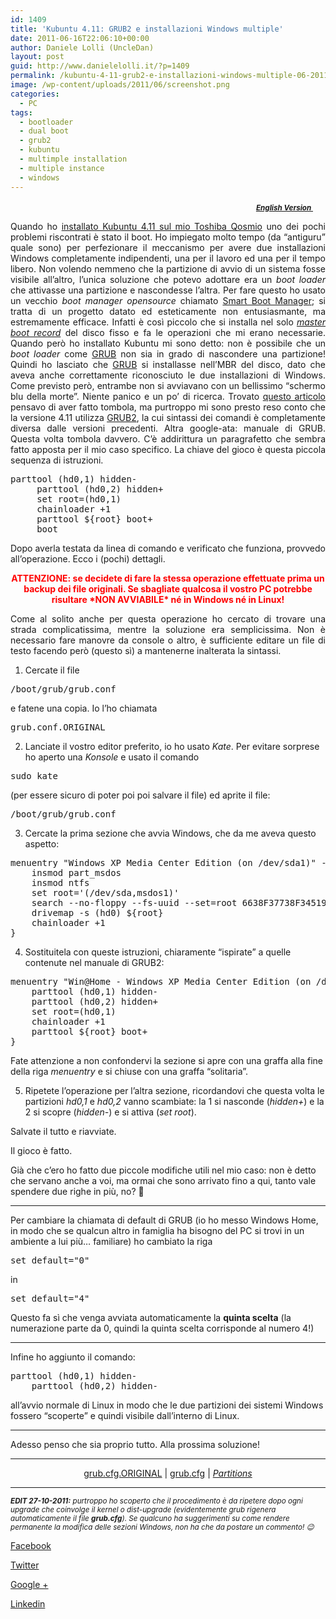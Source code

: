 ```yaml
---
id: 1409
title: 'Kubuntu 4.11: GRUB2 e installazioni Windows multiple'
date: 2011-06-16T22:06:10+00:00
author: Daniele Lolli (UncleDan)
layout: post
guid: http://www.danielelolli.it/?p=1409
permalink: /kubuntu-4-11-grub2-e-installazioni-windows-multiple-06-2011.html
image: /wp-content/uploads/2011/06/screenshot.png
categories:
  - PC
tags:
  - bootloader
  - dual boot
  - grub2
  - kubuntu
  - multimple installation
  - multiple instance
  - windows
---
```

<p style="text-align: right;">
  <small><em><strong><a title="Kubuntu 4.11: GRUB2 and multiple Windows installations - English Version" href="http://www.danielelolli.it/2011/06/kubuntu-4-11-grub2-and-multiple-windows-installations/">English Version </a></strong></em></small><em><strong><a title="Kubuntu 4.11: GRUB2 and multiple Windows installations - English Version" href="http://www.danielelolli.it/2011/06/kubuntu-4-11-grub2-and-multiple-windows-installations/"><img class="alignnone size-full wp-image-149" title="uk-flag-xsmall" src="http://www.danielelolli.it/wp-content/uploads/2009/03/uk-flag-xsmall.gif" alt="" width="20" height="15" /></a> </strong></em>
</p>

<p style="text-align: justify;">
  Quando ho <a title="Kubuntu 4.11: prima impressione… sconvolgente!" href="http://www.danielelolli.it/2011/06/kubuntu-4-11-prima-impressione-sconvolgente/">installato Kubuntu 4.11 sul mio Toshiba Qosmio</a> uno dei pochi problemi riscontrati è stato il boot. Ho impiegato molto tempo (da &#8220;antiguru&#8221; quale sono) per perfezionare il meccanismo per avere due installazioni Windows completamente indipendenti, una per il lavoro ed una per il tempo libero. Non volendo nemmeno che la partizione di avvio di un sistema fosse visibile all&#8217;altro, l&#8217;unica soluzione che potevo adottare era un <em>boot loader</em> che attivasse una partizione e nascondesse l&#8217;altra. Per fare questo ho usato un vecchio <em>boot manager opensource</em> chiamato <a title="Smart Boot Manager" href="http://btmgr.sourceforge.net/" target="_blank">Smart Boot Manager</a>; si tratta di un progetto datato ed esteticamente non entusiasmante, ma estremamente efficace. Infatti è così piccolo che si installa nel solo <em><a title="MBR" href="http://it.wikipedia.org/wiki/Master_boot_record" target="_blank">master boot record</a></em> del disco fisso e fa le operazioni che mi erano necessarie. Quando però ho installato Kubuntu mi sono detto: non è possibile che un <em>boot loader</em> come <a title="GRUB" href="http://www.gnu.org/software/grub/" target="_blank">GRUB</a> non sia in grado di nascondere una partizione! Quindi ho lasciato che <a title="GRUB" href="http://www.gnu.org/software/grub/" target="_blank">GRUB</a> si installasse nell&#8217;MBR del disco, dato che aveva anche correttamente riconosciuto le due installazioni di Windows. Come previsto però, entrambe non si avviavano con un bellissimo &#8220;schermo blu della morte&#8221;. Niente panico e un po&#8217; di ricerca. Trovato <a title="HowTo: Multiple, Independent WinXP Installs on the Same HardDrive via Grub" href="http://www.linuxforums.org/forum/installation/66476-howto-multiple-independent-winxp-installs-same-harddrive-via-grub.html" target="_blank">questo articolo</a> pensavo di aver fatto tombola, ma purtroppo mi sono presto reso conto che la versione 4.11 utilizza <a title="GRUB" href="http://www.gnu.org/software/grub/" target="_blank">GRUB2</a>, la cui sintassi dei comandi è completamente diversa dalle versioni precedenti. Altra google-ata: manuale di GRUB. Questa volta tombola davvero. C&#8217;è addirittura un paragrafetto che sembra fatto apposta per il mio caso specifico. La chiave del gioco è questa piccola sequenza di istruzioni.
</p>

<pre>parttool (hd0,1) hidden-
     parttool (hd0,2) hidden+
     set root=(hd0,1)
     chainloader +1
     parttool <tt>${root}</tt> boot+
     boot</pre>

<p style="text-align: justify;">
  Dopo averla testata da linea di comando e verificato che funziona, provvedo all&#8217;operazione. Ecco i (pochi) dettagli.
</p>

<p style="text-align: center;">
  <span style="color: #ff0000;"><strong>ATTENZIONE: se decidete di fare la stessa operazione effettuate prima un backup dei file originali. Se sbagliate qualcosa il vostro PC potrebbe risultare *NON AVVIABILE* né in Windows né in Linux!</strong></span>
</p>

<p style="text-align: justify;">
  Come al solito anche per questa operazione ho cercato di trovare una strada complicatissima, mentre la soluzione era semplicissima. Non è necessario fare manovre da console o altro, è sufficiente editare un file di testo facendo però (questo sì) a mantenerne inalterata la sintassi.
</p>

1. Cercate il file

<pre>/boot/grub/grub.conf</pre>

e fatene una copia. Io l&#8217;ho chiamata

<pre>grub.conf.ORIGINAL</pre>

2. Lanciate il vostro editor preferito, io ho usato _Kate_. Per evitare sorprese ho aperto una _Konsole_ e usato il comando

<pre>sudo kate</pre>

(per essere sicuro di poter poi poi salvare il file) ed aprite il file:

<pre>/boot/grub/grub.conf</pre>

3. Cercate la prima sezione che avvia Windows, che da me aveva questo aspetto:

<pre>menuentry "Windows XP Media Center Edition (on /dev/sda1)" --class windows --class os {
	insmod part_msdos
	insmod ntfs
	set root='(/dev/sda,msdos1)'
	search --no-floppy --fs-uuid --set=root 6638F37738F34519
	drivemap -s (hd0) ${root}
	chainloader +1
}</pre>

4. Sostituitela con queste istruzioni, chiaramente &#8220;ispirate&#8221; a quelle contenute nel manuale di GRUB2:

<pre>menuentry "Win@Home - Windows XP Media Center Edition (on /dev/sda1)" --class windows --class os {
	parttool (hd0,1) hidden-
	parttool (hd0,2) hidden+
	set root=(hd0,1)
	chainloader +1
	parttool ${root} boot+
}</pre>

Fate attenzione a non confondervi la sezione si apre con una graffa alla fine della riga _menuentry_ e si chiuse con una graffa &#8220;solitaria&#8221;.

5. Ripetete l&#8217;operazione per l&#8217;altra sezione, ricordandovi che questa volta le partizioni _hd0,1_ e _hd0,2_ vanno scambiate: la 1 si nasconde (_hidden+_) e la 2 si scopre (_hidden-_) e si attiva (_set root_).

Salvate il tutto e riavviate.

Il gioco è fatto.

Già che c&#8217;ero ho fatto due piccole modifiche utili nel mio caso: non è detto che servano anche a voi, ma ormai che sono arrivato fino a qui, tanto vale spendere due righe in più, no? 🙂

* * *

Per cambiare la chiamata di default di GRUB (io ho messo Windows Home, in modo che se qualcun altro in famiglia ha bisogno del PC si trovi in un ambiente a lui più&#8230; familiare) ho cambiato la riga

<pre>set default="0"</pre>

in

<pre>set default="4"</pre>

Questo fa sì che venga avviata automaticamente la **quinta scelta** (la numerazione parte da 0, quindi la quinta scelta corrisponde al numero 4!)

* * *

<a name="unhide_windows"></a>Infine ho aggiunto il comando:

<pre>parttool (hd0,1) hidden-
	parttool (hd0,2) hidden-</pre>

all&#8217;avvio normale di Linux in modo che le due partizioni dei sistemi Windows fossero &#8220;scoperte&#8221; e quindi visibile dall&#8217;interno di Linux.

* * *

Adesso penso che sia proprio tutto. Alla prossima soluzione!

* * *

<p style="text-align: center;">
  <a title="grub.cfg.ORIGINAL" href="http://www.danielelolli.it/wp-content/uploads/2011/06/grub.cfg_.ORIGINAL.txt" target="_blank">grub.cfg.ORIGINAL</a> | <a title="grub.cfg" href="http://www.danielelolli.it/wp-content/uploads/2011/06/grub.cfg_.txt" target="_blank">grub.cfg</a> | <em><a title="Partitions" href="http://www.danielelolli.it/wp-content/uploads/2011/06/screenshot.png" target="_blank">Partitions</a></em>
</p>

* * *

<small><em><strong>EDIT 27-10-2011:</strong> purtroppo ho scoperto che il procedimento è da ripetere dopo ogni upgrade che coinvolge il kernel o dist-upgrade (evidentemente grub rigenera automaticamente il file <strong>grub.cfg</strong>). Se qualcuno ha suggerimenti su come rendere permanente la modifica delle sezioni Windows, non ha che da postare un commento! 😉</em></small>

<div class="container_share">
  <a href="http://www.facebook.com/sharer.php?u=http://www.danielelolli.it/kubuntu-4-11-grub2-e-installazioni-windows-multiple-06-2011.html&t=Kubuntu 4.11: GRUB2 e installazioni Windows multiple" target="_blank" class="button_purab_share facebook"><span><i class="icon-facebook"></i></span>
  
  <p>
    Facebook
  </p></a> 
  
  <a href="http://twitter.com/share?url=http://www.danielelolli.it/kubuntu-4-11-grub2-e-installazioni-windows-multiple-06-2011.html&text=Kubuntu 4.11: GRUB2 e installazioni Windows multiple" target="_blank" class="button_purab_share twitter"><span><i class="icon-twitter"></i></span>
  
  <p>
    Twitter
  </p></a> 
  
  <a href="https://plus.google.com/share?url=http://www.danielelolli.it/kubuntu-4-11-grub2-e-installazioni-windows-multiple-06-2011.html" target="_blank" class="button_purab_share google-plus"><span><i class="icon-google-plus"></i></span>
  
  <p>
    Google +
  </p></a> 
  
  <a href="http://www.linkedin.com/shareArticle?mini=true&url=http://www.danielelolli.it/kubuntu-4-11-grub2-e-installazioni-windows-multiple-06-2011.html&title=Kubuntu 4.11: GRUB2 e installazioni Windows multiple" target="_blank" class="button_purab_share linkedin"><span><i class="icon-linkedin"></i></span>
  
  <p>
    Linkedin
  </p></a>
</div>